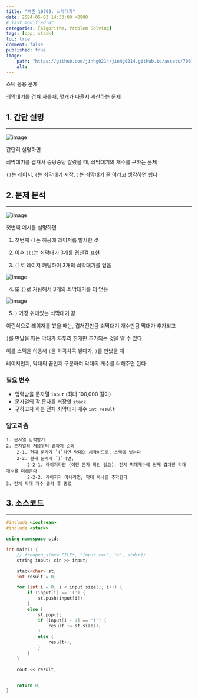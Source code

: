 ```yaml
---
title: "백준 10799. 쇠막대기"
date: 2024-05-03 14:33:00 +0900
# last_modified_at: 
categories: [Algorithm, Problem Solving] 
tags: [cpp, stack] 
toc: true
comment: false
published: true
image:
    path: "https://github.com/jinhg0214/jinhg0214.github.io/assets/70011316/a90c8885-fbbd-43f7-8eaf-247ae0ffbc8e"
    alt: 
---
```


스택 응용 문제

쇠막대기를 겹쳐 자를때, 몇개가 나올지 계산하는 문제


## 1. 간단 설명
---

![image](https://github.com/jinhg0214/jinhg0214.github.io/assets/70011316/55b62382-4e96-496e-a97c-8b36a0551e64)

간단히 설명하면

쇠막대기를 겹쳐서 숭덩숭덩 잘랐을 때, 쇠막대기의 개수를 구하는 문제

`()`는 레이저, `(`는 쇠막대기 시작, `)`는 쇠막대기 끝 이라고 생각하면 쉽다



## 2. 문제 분석
---

![image](https://github.com/jinhg0214/jinhg0214.github.io/assets/70011316/f42c747e-8663-4bcc-b7b9-280c752f5c3a)

첫번째 예시를 설명하면

1. 첫번째 `()`는 허공에 레이저를 발사한 것

2. 이후 `(((`는 쇠막대기 3개를 겹친걸 표현

3. `()`로 레이저 커팅하여 3개의 쇠막대기를 얻음

![image](https://github.com/jinhg0214/jinhg0214.github.io/assets/70011316/d6fd4f5f-cf25-427d-acd9-eada7ca2e876)

4. 또 `()`로 커팅해서 3개의 쇠막대기를 더 얻음

![image](https://github.com/jinhg0214/jinhg0214.github.io/assets/70011316/f2320047-5a97-438c-b8fe-56942fd29b34)

5. `)` 가장 위에있는 쇠막대기 끝

이런식으로 레이저를 쐈을 때는, 겹쳐진만큼 쇠막대기 개수만큼 막대가 추가되고

`)`를 만났을 때는 막대가 짜투리 한개만 추가되는 것을 알 수 있다


이를 스택을 이용해 `(`을 차곡차곡 쌓다가, `)`를 만났을 때

레이저인지, 막대의 끝인지 구분하여 막대의 개수를 더해주면 된다

### 필요 변수
- 입력받을 문자열 `input` (최대 100,000 길이)
- 문자열의 각 문자를 저장할 `stack`
- 구하고자 하는 전체 쇠막대기 개수 `int result` 


### 알고리즘

```
1. 문자열 입력받기
2. 문자열의 처음부터 끝까지 순회
	2-1. 현재 문자가 `(`라면 막대의 시작이므로, 스택에 넣는다
	2-2. 현재 문자가 `)`라면, 
		2-2-1. 레이저라면 (이전 문자 확인 필요), 전체 막대개수에 현재 겹쳐진 막대 개수를 더해준다
		2-2-2. 레이저가 아니라면, 막대 하나를 추가한다
3. 전체 막대 개수 출력 후 종료
```

## 3. 소스코드
---

```cpp
#include <iostream>
#include <stack>

using namespace std;

int main() {
	// freopen_s(new FILE*, "input.txt", "r", stdin);
	string input; cin >> input;

	stack<char> st;
	int result = 0;

	for (int i = 0; i < input.size(); i++) {
		if (input[i] == '(') {
			st.push(input[i]);
		}
		else {
			st.pop();
			if (input[i - 1] == '(') {
				result += st.size();
			}
			else {
				result++;
			}
		}
	}

	cout << result;


	return 0;
}
```